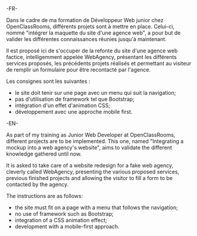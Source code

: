 -FR-

Dans le cadre de ma formation de Développeur Web junior chez OpenClassRooms, différents projets sont à mettre en place.
Celui-ci, nommé "intégrer la maquette du site d'une agence web", a pour but de valider les différentes connaissances réunies jusqu'à maintenant.

Il est proposé ici de s'occuper de la refonte du site d'une agence web factice, intelligemment appelée WebAgency, présentant les différents services proposés, les précédents projets réalisés et permettant au visiteur de remplir un formulaire pour être recontacté par l'agence.

Les consignes sont les suivantes :

- le site doit tenir sur une page avec un menu qui suit la navigation;
- pas d'utilisation de framework tel que Bootstrap;
- intégration d'un effet d'animation CSS;
- développement avec une approche mobile first.

-EN-

As part of my training as Junior Web Developer at OpenClassRooms, different projects are to be implemented.
This one, named "Integrating a mockup into a web agency's website", aims to validate the different knowledge gathered until now.

It is asked to take care of a website redesign for a fake web agency, cleverly called WebAgency, presenting the various proposed services, previous finished projects and allowing the visitor to fill a form to be contacted by the agency.


The instructions are as follows:

- the site must fit on a page with a menu that follows the navigation;
- no use of framework such as Bootstrap;
- integration of a CSS animation effect;
- development with a mobile-first approach.
